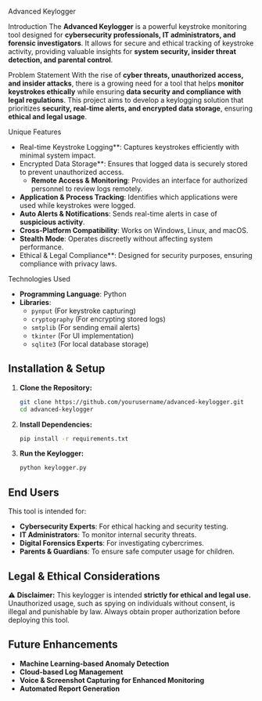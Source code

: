 Advanced Keylogger

 Introduction
The **Advanced Keylogger** is a powerful keystroke monitoring tool designed for **cybersecurity professionals, IT administrators, and forensic investigators**. It allows for secure and ethical tracking of keystroke activity, providing valuable insights for **system security, insider threat detection, and parental control**.

Problem Statement
With the rise of **cyber threats, unauthorized access, and insider attacks**, there is a growing need for a tool that helps **monitor keystrokes ethically** while ensuring **data security and compliance with legal regulations**. This project aims to develop a keylogging solution that prioritizes **security, real-time alerts, and encrypted data storage**, ensuring **ethical and legal usage**.

 Unique Features
- Real-time Keystroke Logging**: Captures keystrokes efficiently with minimal system impact.
- Encrypted Data Storage**: Ensures that logged data is securely stored to prevent unauthorized access.
  - **Remote Access & Monitoring**: Provides an interface for authorized personnel to review logs remotely.
- **Application & Process Tracking**: Identifies which applications were used while keystrokes were logged.
- **Auto Alerts & Notifications**: Sends real-time alerts in case of **suspicious activity**.
- **Cross-Platform Compatibility**: Works on Windows, Linux, and macOS.
- **Stealth Mode**: Operates discreetly without affecting system performance.
- Ethical & Legal Compliance**: Designed for security purposes, ensuring compliance with privacy laws.

 Technologies Used
- **Programming Language**: Python
- **Libraries**:
  - `pynput` (For keystroke capturing)
  - `cryptography` (For encrypting stored logs)
  - `smtplib` (For sending email alerts)
  - `tkinter` (For UI implementation)
  - `sqlite3` (For local database storage)

## Installation & Setup
1. **Clone the Repository:**
   ```bash
   git clone https://github.com/yourusername/advanced-keylogger.git
   cd advanced-keylogger
   ```
2. **Install Dependencies:**
   ```bash
   pip install -r requirements.txt
   ```
3. **Run the Keylogger:**
   ```bash
   python keylogger.py
   ```

## End Users
This tool is intended for:
- **Cybersecurity Experts**: For ethical hacking and security testing.
- **IT Administrators**: To monitor internal security threats.
- **Digital Forensics Experts**: For investigating cybercrimes.
- **Parents & Guardians**: To ensure safe computer usage for children.

## Legal & Ethical Considerations
⚠ **Disclaimer:** This keylogger is intended **strictly for ethical and legal use.** Unauthorized usage, such as spying on individuals without consent, is illegal and punishable by law. Always obtain proper authorization before deploying this tool.

## Future Enhancements
- **Machine Learning-based Anomaly Detection**
- **Cloud-based Log Management**
- **Voice & Screenshot Capturing for Enhanced Monitoring**
- **Automated Report Generation**



